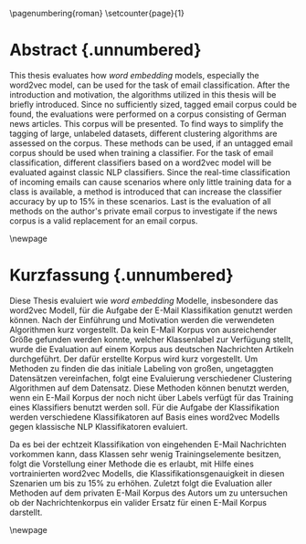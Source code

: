 \pagenumbering{roman}
\setcounter{page}{1}

# Abstract {.unnumbered}

This thesis evaluates how *word embedding* models, especially the word2vec model, can be used for the task of email classification. After the introduction and motivation, the algorithms utilized in this thesis will be briefly introduced. Since no sufficiently sized, tagged email corpus could be found, the evaluations were performed on a corpus consisting of German news articles. This corpus will be presented. To find ways to simplify the tagging of large, unlabeled datasets, different clustering algorithms are assessed on the corpus. These methods can be used, if an untagged email corpus should be used when training a classifier. For the task of email classification, different classifiers based on a word2vec model will be evaluated against classic NLP classifiers. Since the real-time classification of incoming emails can cause scenarios where only little training data for a class is available, a method is introduced that can increase the classifier accuracy by up to 15% in these scenarios. Last is the evaluation of all methods on the author's private email corpus to investigate if the news corpus is a valid replacement for an email corpus.

\newpage

# Kurzfassung {.unnumbered}

Diese Thesis evaluiert wie *word embedding* Modelle, insbesondere das word2vec Modell, für die Aufgabe der E-Mail Klassifikation genutzt werden können. Nach der Einführung und Motivation werden die verwendeten Algorithmen kurz vorgestellt. Da kein E-Mail Korpus von ausreichender Größe gefunden werden konnte, welcher Klassenlabel zur Verfügung stellt, wurde die Evaluation auf einem Korpus aus deutschen Nachrichten Artikeln durchgeführt. Der dafür erstellte Korpus wird kurz vorgestellt. Um Methoden zu finden die das initiale Labeling von großen, ungetaggten Datensätzen vereinfachen, folgt eine Evaluierung verschiedener Clustering Algorithmen auf dem Datensatz. Diese Methoden können benutzt werden, wenn ein E-Mail Korpus der noch nicht über Labels verfügt für das Training eines Klassifiers benutzt werden soll. Für die Aufgabe der Klassifikation werden verschiedene Klassifikatoren auf Basis eines word2vec Modells gegen klassische NLP Klassifikatoren evaluiert.

Da es bei der echtzeit Klassifikation von eingehenden E-Mail Nachrichten vorkommen kann, dass Klassen sehr wenig Trainingselemente besitzen, folgt die Vorstellung einer Methode die es erlaubt, mit Hilfe eines vortrainierten word2vec Modells, die Klassifikationsgenauigkeit in diesen Szenarien um bis zu 15% zu erhöhen. Zuletzt folgt die Evaluation aller Methoden auf dem privaten E-Mail Korpus des Autors um zu untersuchen ob der Nachrichtenkorpus ein valider Ersatz für einen E-Mail Korpus darstellt.

\newpage
